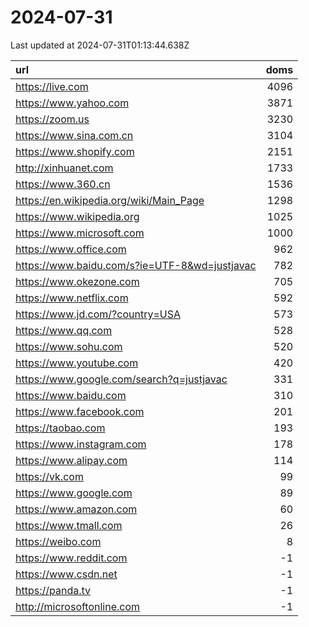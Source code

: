 # 2024-07-31

<!-- BEGIN -->
Last updated at 2024-07-31T01:13:44.638Z

url | doms
:- | -:
https://live.com | 4096
https://www.yahoo.com | 3871
https://zoom.us | 3230
https://www.sina.com.cn | 3104
https://www.shopify.com | 2151
http://xinhuanet.com | 1733
https://www.360.cn | 1536
https://en.wikipedia.org/wiki/Main_Page | 1298
https://www.wikipedia.org | 1025
https://www.microsoft.com | 1000
https://www.office.com | 962
https://www.baidu.com/s?ie=UTF-8&wd=justjavac | 782
https://www.okezone.com | 705
https://www.netflix.com | 592
https://www.jd.com/?country=USA | 573
https://www.qq.com | 528
https://www.sohu.com | 520
https://www.youtube.com | 420
https://www.google.com/search?q=justjavac | 331
https://www.baidu.com | 310
https://www.facebook.com | 201
https://taobao.com | 193
https://www.instagram.com | 178
https://www.alipay.com | 114
https://vk.com | 99
https://www.google.com | 89
https://www.amazon.com | 60
https://www.tmall.com | 26
https://weibo.com | 8
https://www.reddit.com | -1
https://www.csdn.net | -1
https://panda.tv | -1
http://microsoftonline.com | -1
<!-- END -->
